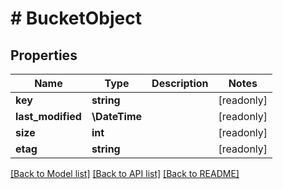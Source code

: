 # # BucketObject

## Properties

Name | Type | Description | Notes
------------ | ------------- | ------------- | -------------
**key** | **string** |  | [readonly]
**last_modified** | **\DateTime** |  | [readonly]
**size** | **int** |  | [readonly]
**etag** | **string** |  | [readonly]

[[Back to Model list]](../../README.md#models) [[Back to API list]](../../README.md#endpoints) [[Back to README]](../../README.md)
